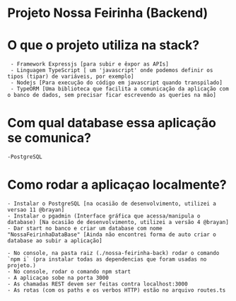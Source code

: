 # Projeto Nossa Feirinha (Backend)

# O que o projeto utiliza na stack?
     - Framework Expressjs [para subir e êxpor as APIs]
     - Linguagem TypeScript [ um 'javascript' onde podemos definir os tipos (tipar) de variáveis, por exemplo]
     - Nodejs [Para execução do código em javascript quando transpilado]
     - TypeORM [Uma biblioteca que facilita a comunicação da aplicação com o banco de dados, sem precisar ficar escrevendo as queries na mão]
     
# Com qual database essa aplicação se comunica?
    -PostgreSQL

# Como rodar a aplicaçao localmente?

    - Instalar o PostgreSQL [na ocasião de desenvolvimento, utilizei a versao 11 @brayan]
    - Instalar o pgadmin (Interface gráfica que acessa/manipula o database) [Na ocasião de desenvolvimento, utilizei a versão 4 @brayan]
    - Dar start no banco e criar um database com nome "NossaFeirinhaDataBase" [Ainda não encontrei forma de auto criar o database ao subir a aplicação]

    - No console, na pasta raiz (./nossa-feirinha-back) rodar o comando `npm i` (pra instalar todas as dependencias que foram usadas no projeto.)
    - No console, rodar o comando npm start
    - A aplicaçao sobe na porta 3000
    - As chamadas REST devem ser feitas contra localhost:3000
    - As rotas (com os paths e os verbos HTTP) estão no arquivo routes.ts

